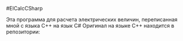 #ElCalcCSharp

Эта программа для расчета электрических величин, переписанная мной с языка C++ на язык C#
Оригинал на языке C++ находится в репозитории: 
